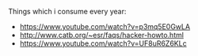 Things which i consume every year:

- https://www.youtube.com/watch?v=p3mq5E0GwLA
- http://www.catb.org/~esr/faqs/hacker-howto.html
- https://www.youtube.com/watch?v=UF8uR6Z6KLc